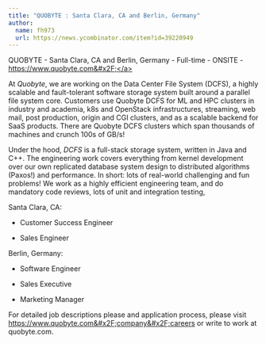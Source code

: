 ```yaml
---
title: "QUOBYTE : Santa Clara, CA and Berlin, Germany"
author:
  name: fh973
  url: https://news.ycombinator.com/item?id=39220949
---
```

QUOBYTE - Santa Clara, CA and Berlin, Germany - Full-time - ONSITE - <a href="https:&#x2F;&#x2F;www.quobyte.com&#x2F;" rel="nofollow">https:&#x2F;&#x2F;www.quobyte.com&#x2F;</a>

At *Quobyte*, we are working on the Data Center File System (DCFS), a highly scalable and fault-tolerant software storage system built around a parallel file system core. Customers use Quobyte DCFS for ML and HPC clusters in industry and academia, k8s and OpenStack infrastructures, streaming, web mail, post production, origin and CGI clusters, and as a scalable backend for SaaS products. There are Quobyte DCFS clusters which span thousands of machines and crunch 100s of GB&#x2F;s!

Under the hood, *DCFS* is a full-stack storage system, written in Java and C++. The engineering work covers everything from kernel development over our own replicated database system design to distributed algorithms (Paxos!) and performance. In short: lots of real-world challenging and fun problems! We work as a highly efficient engineering team, and do mandatory code reviews, lots of unit and integration testing,

Santa Clara, CA:

* Customer Success Engineer

* Sales Engineer

Berlin, Germany:

* Software Engineer

* Sales Executive

* Marketing Manager

For detailed job descriptions please and application process, please visit <a href="https:&#x2F;&#x2F;www.quobyte.com&#x2F;company&#x2F;careers" rel="nofollow">https:&#x2F;&#x2F;www.quobyte.com&#x2F;company&#x2F;careers</a> or write to work at quobyte.com.
